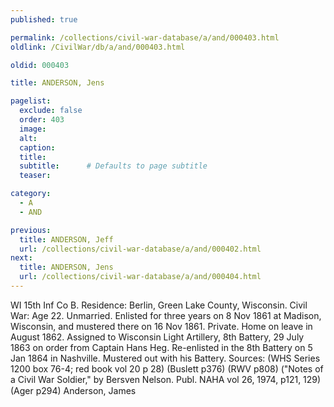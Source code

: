 ```yaml
---
published: true

permalink: /collections/civil-war-database/a/and/000403.html
oldlink: /CivilWar/db/a/and/000403.html

oldid: 000403

title: ANDERSON, Jens

pagelist:
  exclude: false
  order: 403
  image: 
  alt:
  caption:
  title:
  subtitle:      # Defaults to page subtitle
  teaser:

category: 
  - A 
  - AND

previous:
  title: ANDERSON, Jeff
  url: /collections/civil-war-database/a/and/000402.html  
next:
  title: ANDERSON, Jens
  url: /collections/civil-war-database/a/and/000404.html   
---
```

WI 15th Inf Co B. Residence: Berlin, Green Lake County, Wisconsin. Civil War: Age 22. Unmarried. Enlisted for three years on 8 Nov 1861 at Madison, Wisconsin, and mustered there on 16 Nov 1861. Private. Home on leave in August 1862. Assigned to Wisconsin Light Artillery, 8th Battery, 29 July 1863 on order from Captain Hans Heg. Re-enlisted in the 8th Battery on 5 Jan 1864 in Nashville. Mustered out with his Battery. Sources: (WHS Series 1200 box 76-4; red book vol 20 p 28) (Buslett p376) (RWV p808) (&quot;Notes of a Civil War Soldier,&quot; by Bersven Nelson. Publ. NAHA vol 26, 1974, p121, 129) (Ager p294) &#147;Anderson, James&#148;